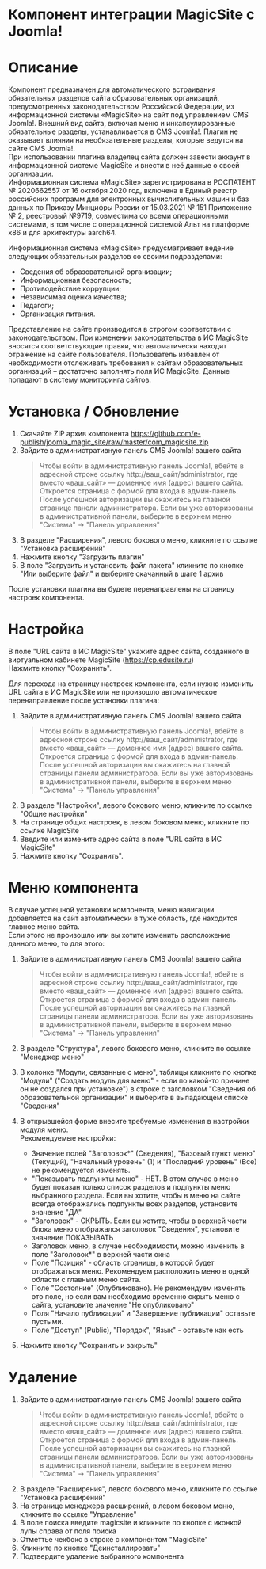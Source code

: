 Компонент интеграции MagicSite c Joomla!
========================================

# Описание
Компонент предназначен для автоматического встраивания обязательных разделов сайта образовательных организаций, предусмотренных законодательством Российской Федерации, из информационной системы «MagicSite» на сайт под управлением CMS Joomla!.
Внешний вид сайта, включая меню и инкапсулированные обязательные разделы, устанавливается в CMS Joomla!. Плагин не оказывает влияния на необязательные разделы, которые ведутся на сайте CMS Joomla!.  
При использовании плагина владелец сайта должен завести аккаунт в информационной системе MagicSite и внести в неё данные о своей организации.  
Информационная система «MagicSite» зарегистрирована в РОСПАТЕНТ № 2020662557 от 16 октября 2020 год, включена в Единый реестр российских программ для электронных вычислительных машин и баз данных по Приказу Минцифры России от 15.03.2021 № 151 Приложение № 2, реестровый №9719, совместима со всеми операционными системами, в том числе с операционной системой Альт на платформе х86 и для архитектуры aarch64.  

Информационная система «MagicSite» предусматривает ведение следующих обязательных разделов со своими подразделами:
 * Сведения об образовательной организации;
 * Информационная безопасность;
 * Противодействие коррупции;
 * Независимая оценка качества;
 * Педагоги;
 * Организация питания.

Представление на сайте производится в строгом соответствии с законодательством. При изменении законодательства в ИС MagicSite вносятся соответствующие правки, что автоматически находит отражение на сайте пользователя. Пользователь избавлен от необходимости отслеживать требования к сайтам образовательных организаций – достаточно заполнять поля ИС MagicSite. Данные попадают в систему мониторинга сайтов.

# Установка / Обновление
1. Скачайте ZIP архив компонента https://github.com/e-publish/joomla_magic_site/raw/master/com_magicsite.zip
2. Зайдите в административную панель CMS Joomla! вашего сайта
	>Чтобы войти в административную панель Joomla!, вбейте в адресной строке ссылку http://ваш_сайт/administrator, где вместо «ваш_сайт» — доменное имя (адрес) вашего сайта.
	>Откроется страница с формой для входа в админ-панель.
	>После успешной авторизации вы окажитесь на главной странице панели администратора.
	>Если вы уже авторизованы в административной панели, выберите в верхнем меню "Система" -> "Панель управления"
3. В разделе "Расширения", левого бокового меню, кликните по ссылке "Установка расширений"
4. Нажмите кнопку "Загрузить плагин"
5. В поле "Загрузить и установить файл пакета" кликните по кнопке "Или выберите файл" и выберите скачанный в шаге 1 архив

После установки плагина вы будете перенаправлены на страницу настроек компонента.

# Настройка
В поле "URL сайта в ИС MagicSite" укажите адрес сайта, созданного в виртуальном кабинете MagicSite (https://cp.edusite.ru)  
Нажмите кнопку "Сохранить".

Для перехода на страницу настроек компонента, если нужно изменить URL сайта в ИС MagicSite или не произошло автоматическое перенаправление после установки плагина:
1. Зайдите в административную панель CMS Joomla! вашего сайта
	>Чтобы войти в административную панель Joomla!, вбейте в адресной строке ссылку http://ваш_сайт/administrator, где вместо «ваш_сайт» — доменное имя (адрес) вашего сайта.
	>Откроется страница с формой для входа в админ-панель.
	>После успешной авторизации вы окажитесь на главной страницы панели администратора.
	>Если вы уже авторизованы в административной панели, выберите в верхнем меню "Система" -> "Панель управления"
2. В разделе "Настройки", левого бокового меню, кликните по ссылке "Общие настройки"
3. На странице общих настроек, в левом боковом меню, кликните по ссылке MagicSite
4. Введите или измените адрес сайта в поле "URL сайта в ИС MagicSite"
5. Нажмите кнопку "Сохранить".

# Меню компонента
В случае успешной установки компонента, меню навигации добавляется на сайт автоматически в туже область, где находится главное меню сайта.  
Если этого не произошло или вы хотите изменить расположение данного меню,  то для этого:
1. Зайдите в административную панель CMS Joomla! вашего сайта
	>Чтобы войти в административную панель Joomla!, вбейте в адресной строке ссылку http://ваш_сайт/administrator, где вместо «ваш_сайт» — доменное имя (адрес) вашего сайта.
	>Откроется страница с формой для входа в админ-панель.
	>После успешной авторизации вы окажитесь на главной страницы панели администратора.
	>Если вы уже авторизованы в административной панели, выберите в верхнем меню "Система" -> "Панель управления" 
2. В разделе "Структура", левого бокового меню, кликните по ссылке "Менеджер меню"
3. В колонке "Модули, связанные с меню", таблицы кликните по кнопке "Модули" ("Создать модуль для меню" - если по какой-то причине он не создался при установке") в строке с заголовком "Сведения об образовательной организации" и выберите в выпадающем списке "Сведения"
4. В открывшейся форме внесите требуемые изменения в настройки модуля меню.  
	Рекомендуемые настройки:
	* Значение полей "Заголовок*" (Сведения), "Базовый пункт меню" (Текущий), "Начальный уровень" (1) и "Последний уровень" (Все) не рекомендуется изменять.
	* "Показывать подпункты меню" - НЕТ. В этом случае в меню будет показан только список разделов и подпункты меню выбранного раздела. Если вы хотите, чтобы в меню на сайте всегда отображались подпункты всех разделов, установите значение "ДА"
	* "Заголовок" - СКРЫТЬ. Если вы хотите, чтобы в верхней части блока меню отображался заголовок "Сведения", установите значение ПОКАЗЫВАТЬ
	* Заголовок меню, в случае необходимости, можно изменить в поле "Заголовок*" в верхней части окна
	* Поле "Позиция" - область страницы, в которой будет отображаться меню. Рекомендуем расположить меню в одной области с главным меню сайта.
	* Поле "Состояние" (Опубликовано). Не рекомендуем изменять это поле, но если вам необходимо временно скрыть меню с сайта, установите значение "Не опубликовано"
	* Поля "Начало публикации" и "Завершение публикации" оставьте пустыми.
	* Поле "Доступ" (Public), "Порядок", "Язык" - оставьте как есть
	
5. Нажмите кнопку "Сохранить и закрыть"

# Удаление
1. Зайдите в административную панель CMS Joomla! вашего сайта
	>Чтобы войти в административную панель Joomla!, вбейте в адресной строке ссылку http://ваш_сайт/administrator, где вместо «ваш_сайт» — доменное имя (адрес) вашего сайта.
	>Откроется страница с формой для входа в админ-панель.
	>После успешной авторизации вы окажитесь на главной страницы панели администратора.
	>Если вы уже авторизованы в административной панели, выберите в верхнем меню "Система" -> "Панель управления" 
2. В разделе "Расширения", левого бокового меню, кликните по ссылке "Установка расширений"
3. На странице менеджера расширений, в левом боковом меню, кликните по ссылке "Управление"
4. В поле поиска введите magicsite и кликните по кнопке с иконкой лупы справа от поля поиска
5. Отметтье чекбокс в строке с компонентом "MagicSite"
6. Кликните по кнопке "Деинсталлировать"
7. Подтвердите удаление выбранного компонента
